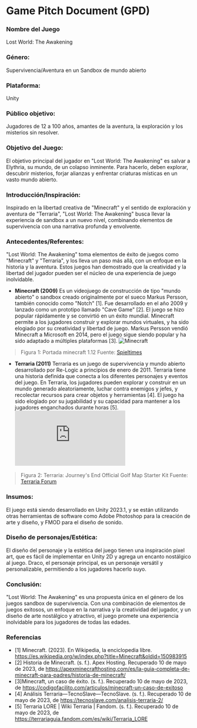 
# Game Pitch Document (GPD)

### **Nombre del Juego**
Lost World: The Awakening
### **Género:** 
Supervivencia/Aventura en un Sandbox de mundo abierto
### **Plataforma:**
Unity

### **Público objetivo:**
Jugadores de 12 a 100 años, amantes de la aventura, la exploración y los misterios sin resolver. 

### **Objetivo del Juego:**
El objetivo principal del jugador en "Lost World: The Awakening" es salvar a Elythria, su mundo, de un colapso inminente. Para hacerlo, deben explorar, descubrir misterios, forjar alianzas y enfrentar criaturas místicas en un vasto mundo abierto.

### **Introducción/Inspiración:**
Inspirado en la libertad creativa de "Minecraft" y el sentido de exploración y aventura de "Terraria", "Lost World: The Awakening" busca llevar la experiencia de sandbox a un nuevo nivel, combinando elementos de supervivencia con una narrativa profunda y envolvente. 


### **Antecedentes/Referentes:**
"Lost World: The Awakening" toma elementos de éxito de juegos como "Minecraft" y "Terraria", y los lleva un paso más allá, con un enfoque en la historia y la aventura. Estos juegos han demostrado que la creatividad y la libertad del jugador pueden ser el núcleo de una experiencia de juego inolvidable.
- **Minecraft (2009)**
Es un videojuego de construcción de tipo "mundo abierto" o sandbox creado originalmente por el sueco Markus Persson, también conocido como "Notch" [1]. Fue desarrollado en el año 2009 y lanzado como un prototipo llamado "Cave Game" [2]. El juego se hizo popular rápidamente y se convirtió en un éxito mundial. Minecraft permite a los jugadores construir y explorar mundos virtuales, y ha sido elogiado por su creatividad y libertad de juego. Markus Persson vendió Minecraft a Microsoft en 2014, pero el juego sigue siendo popular y ha sido adaptado a múltiples plataformas [3].
![Minecraft](https://www.spieltimes.com/wp-content/uploads/2022/01/Minecraft-Exit-Code-0.jpg?ezimgfmt=ng:webp/ngcb1)
> Figura 1: Portada minecraft 1.12 Fuente: [Spieltimes](https://www.spieltimes.com/original/guides/minecraft-exit-code-0-how-to-fix/#.ZFvJqF7MLIU)

- **Terraria (2011)**
Terraria es un juego de supervivencia y mundo abierto desarrollado por Re-Logic a principios de enero de 2011. Terraria tiene una historia definida que conecta a los diferentes personajes y eventos del juego. En Terraria, los jugadores pueden explorar y construir en un mundo generado aleatoriamente, luchar contra enemigos y jefes, y recolectar recursos para crear objetos y herramientas [4]. El juego ha sido elogiado por su jugabilidad y su capacidad para mantener a los jugadores enganchados durante horas [5].
![Minecraft](https://forums.terraria.org/index.php?attachments/spawn-jpg.268854/)
>Figura 2: Terraria: Journey's End Official Golf Map Starter Kit Fuente:
[Terraria Forum](https://forums.terraria.org/index.php?threads/terraria-journeys-end-official-golf-map-starter-kit.87208/)

### **Insumos**:
El juego está siendo desarrollado en Unity 2023.1, y se están utilizando otras herramientas de software como Adobe Photoshop para la creación de arte y diseño, y FMOD para el diseño de sonido.

### **Diseño de personajes/Estética**:
El diseño del personaje y la estética del juego tienen una inspiración pixel art, que es fácil de implementar en Unity 2D y agrega un encanto nostálgico al juego. Draco, el personaje principal, es un personaje versátil y personalizable, permitiendo a los jugadores hacerlo suyo.

### **Conclusión**:
"Lost World: The Awakening" es una propuesta única en el género de los juegos sandbox de supervivencia. Con una combinación de elementos de juegos exitosos, un enfoque en la narrativa y la creatividad del jugador, y un diseño de arte nostálgico y atractivo, el juego promete una experiencia inolvidable para los jugadores de todas las edades.

### **Referencias**
-  [1] Minecraft. (2023). En Wikipedia, la enciclopedia libre. https://es.wikipedia.org/w/index.php?title=Minecraft&oldid=150983915
- [2] Historia de Minecraft. (s. f.). Apex Hosting. Recuperado 10 de mayo de 2023, de https://apexminecrafthosting.com/es/la-guia-completa-de-minecraft-para-padres/historia-de-minecraft/
- [3]Minecraft, un caso de éxito. (s. f.). Recuperado 10 de mayo de 2023, de https://codigofacilito.com/articulos/minecraft-un-caso-de-exitoso
- [4] Análisis Terraria—TecnoSlave—TecnoSlave. (s. f.). Recuperado 10 de mayo de 2023, de https://tecnoslave.com/analisis-terraria-2/
- [5] Terraria LORE | Wiki Terraria | Fandom. (s. f.). Recuperado 10 de mayo de 2023, de https://terrariaguia.fandom.com/es/wiki/Terraria_LORE
